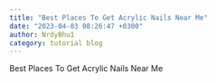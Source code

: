 ```yaml
---
title: "Best Places To Get Acrylic Nails Near Me"
date: "2023-04-03 08:26:47 +0300"
author: NrdyBhu1
category: tutorial blog
---
```

Best Places To Get Acrylic Nails Near Me
